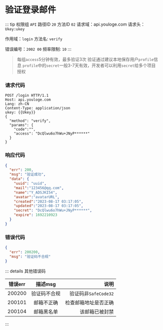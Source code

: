 # 验证登录邮件
::: tip 权限组 `API` 路径ID `20` 方法ID `02`
请求域：api.youloge.com 请求头：`Ukey:ukey`

作用域：`login`  方法名: `verify`

错误编号：`2002 00` 频率限制: `10` 
:::

> 每组`access`5分钟有效，最多验证3次
> 验证通过建议本地保存用户`profile`信息
> `profile`中的`secret`一般3-7天有效，开发者可以利用`secret`给多个项目授权

### 请求代码
``` http
POST /login HTTP/1.1
Host: api.youloge.com
Lang: zh-CN
Content-Type: application/json
ukey: {{Ukey}}
{
  "method": "verify",
  "params": {
    "code":"",
    "access": "DcQlwu6o7hWu+JNyP******"
  }
}
```
### 响应代码
``` json
{
  "err": 200,
  "msg": "验证成功",
  "data": {
    "uuid": "uuid",
    "mail":"123456@qq.com",
    "name":"Y_ADSJKI54",
    "avatar":"avatarURL",
    "created":"2023-08-17 03:17:05",
    "updated":"2023-08-17 03:17:05",
    "secret": "DcQlwu6o7hWu+JNyP******",
    "expire": 1692210923
  }
}
```
### 错误代码
``` json
{
  "err": 200200,
  "msg": "验证码不合规"
}
```



::: details 其他错误码

| 错误err        |      描述msg      |  说明 |
| ------------- | :-----------: | ----: |
| 200200      | 验证码不合规 | 验证码非`SafeCode32` |
| 200101      |   邮箱不正确    |   检查邮箱地址是否正确 |
| 200104 |   邮箱黑名单    |    该邮箱已被封禁 |

:::




